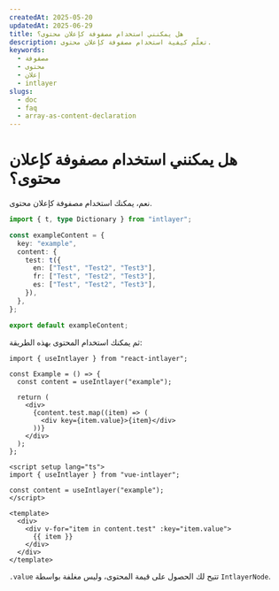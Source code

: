 ```yaml
---
createdAt: 2025-05-20
updatedAt: 2025-06-29
title: هل يمكنني استخدام مصفوفة كإعلان محتوى؟
description: تعلّم كيفية استخدام مصفوفة كإعلان محتوى.
keywords:
  - مصفوفة
  - محتوى
  - إعلان
  - intlayer
slugs:
  - doc
  - faq
  - array-as-content-declaration
---
```


# هل يمكنني استخدام مصفوفة كإعلان محتوى؟

نعم، يمكنك استخدام مصفوفة كإعلان محتوى.

```ts
import { t, type Dictionary } from "intlayer";

const exampleContent = {
  key: "example",
  content: {
    test: t({
      en: ["Test", "Test2", "Test3"],
      fr: ["Test", "Test2", "Test3"],
      es: ["Test", "Test2", "Test3"],
    }),
  },
};

export default exampleContent;
```

ثم يمكنك استخدام المحتوى بهذه الطريقة:

```tsx
import { useIntlayer } from "react-intlayer";

const Example = () => {
  const content = useIntlayer("example");

  return (
    <div>
      {content.test.map((item) => (
        <div key={item.value}>{item}</div>
      ))}
    </div>
  );
};
```

```vue
<script setup lang="ts">
import { useIntlayer } from "vue-intlayer";

const content = useIntlayer("example");
</script>

<template>
  <div>
    <div v-for="item in content.test" :key="item.value">
      {{ item }}
    </div>
  </div>
</template>
```

`.value` تتيح لك الحصول على قيمة المحتوى، وليس مغلفة بواسطة `IntlayerNode`.
